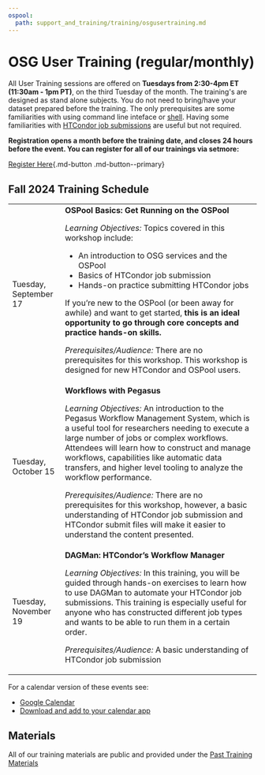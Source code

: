 ```yaml
---
ospool:
  path: support_and_training/training/osgusertraining.md
---
```


OSG User Training (regular/monthly) 
====================================

All User Training sessions are offered on **Tuesdays from 2:30-4pm ET (11:30am - 1pm PT)**, on the third Tuesday of the month. The training's are designed as stand alone subjects. You do not need to bring/have your dataset prepared before the training. The only prerequisites are some familiarities with using command line inteface or [shell](https://swcarpentry.github.io/shell-novice/). Having some familiarities with [HTCondor job submissions](https://portal.osg-htc.org/documentation/htc_workloads/workload_planning/htcondor_job_submission/) are useful but not required.  

**Registration opens a month before the training date, and closes 24 hours before the event. You can register for all of our trainings via setmore:**

<!-- <font size="15">[Register Here](https://osgfacilitation.setmore.com/#classes)</font> -->
[Register Here](https://osgfacilitation.setmore.com/#classes){.md-button .md-button--primary}

## Fall 2024 Training Schedule

<table>
  <tr>
      <td>Tuesday, September 17</td>
      <td><b>OSPool Basics: Get Running on the OSPool</b>
        <p><i>Learning Objectives:</i> Topics covered in this workshop include:</p>
        <ul>
            <li>An introduction to OSG services and the OSPool
            <li>Basics of HTCondor job submission
            <li>Hands-on practice submitting HTCondor jobs
        </ul>
        <p>If you’re new to the OSPool (or been away for awhile) and want to get started, <b>this is an ideal opportunity to go through core concepts and practice hands-on skills.</b></p>
        <p><i>Prerequisites/Audience:</i> There are no prerequisites for this workshop. This workshop is designed for new HTCondor and OSPool users.</p>
      </td>
  </tr>
  <tr>
      <td>Tuesday, October 15</td>
      <td><b>Workflows with Pegasus</b>
        <p>
        <i>Learning Objectives:</i> An introduction to the Pegasus Workflow Management System, which is a useful tool for researchers needing to execute a large number of jobs or complex workflows. Attendees will learn how to construct and manage workflows, capabilities like automatic data transfers, and higher level tooling to analyze the workflow performance.
        </p>
        <p>
        <i>Prerequisites/Audience:</i> There are no prerequisites for this workshop, however, a basic understanding of HTCondor job submission and HTCondor submit files will make it easier to understand the content presented.
        </p>
      </td>
  </tr>
  <tr>
      <td>Tuesday, November 19</td>
      <td><b>DAGMan: HTCondor’s Workflow Manager</b>
        <p>
        <i>Learning Objectives:</i> In this training, you will be guided through hands-on exercises to learn how to use DAGMan to automate your HTCondor job submissions. This training is especially useful for anyone who has constructed different job types and wants to be able to run them in a certain order.
        </p>
        <p>
        <i>Prerequisites/Audience:</i> A basic understanding of HTCondor job submission
        </p>
      </td>
  </tr>
</table>

For a calendar version of these events see:

* [Google Calendar](https://calendar.google.com/calendar/embed?src=c_f786e9455a56e4b1ea7aca0d15c88178fd0e309e92c3cf4767c268ea3e2fc884%40group.calendar.google.com&ctz=America%2FChicago)
* [Download and add to your calendar app](https://calendar.google.com/calendar/ical/c_f786e9455a56e4b1ea7aca0d15c88178fd0e309e92c3cf4767c268ea3e2fc884%40group.calendar.google.com/public/basic.ics)

## Materials

All of our training materials are public and provided under the [Past Training Materials](../materials/)


